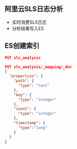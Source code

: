 ## 阿里云SLS日志分析

- 实时消费SLS日志
- 分析结果写入ES

## ES创建索引
```json
PUT sls_analysis

PUT sls_analysis/_mapping/_doc
{
  "properties": {
    "path": {
      "type": "text"
    },
    "key": {
      "type": "integer"
    },
    "count": {
      "type": "integer"
    },
    "timestamp": {
      "type":"long"
    }
  }
}
```